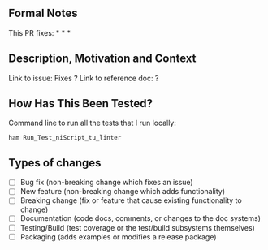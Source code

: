 <!--- Provide a general summary of your changes in the Title above -->
<!--- Include your name with main subject of your change.
<!--- Example: Pierre: niScript: Added linter. -->

## Formal Notes
<!--- NOTE: Release notes are PUBLIC and go into the project's release notes. Other notes are internal. -->
<!--- NOTE: Do NOT mention private/internal info in public RN. -->
<!--- Release note format: RN: MODULE NAME: Adds support for FooFeature. #ISSUE NUMBER -->
<!--- No-release note format: NoRN: Improves or fixes FooThing. -->
<!--- Use RN or NoRN for all the entires. -->
This PR fixes: <!--- (ex: "RN: niScript: Added a basic linter.") -->
*
*
*

<!-- A more detailed description of what's going on. -->
## Description, Motivation and Context
<!--- Why is this change required? What problem does it solve? -->
<!--- Link to related issues/PRs: Fixes #0000 / WiP #0000 / Closes #0000 -->
Link to issue: Fixes ?
Link to reference doc: ?

## How Has This Been Tested?
<!--- Please describe in detail how you tested your changes. -->
<!--- Include *full* CLI commands -->
<!--- Include details of your testing environment, and the tests you ran to -->
<!--- see how your change affects other areas of the code, etc. -->
Command line to run all the tests that I run locally:
```
ham Run_Test_niScript_tu_linter
```

<!---
## Checklist:
* What I did is actually needed (I have a link to an issue and/or a meeting note/wiki doc to prove it)
* I have assigned appropriate labels and projects.
* My code is stylish, commented, and in the right place.
* I have added tests to cover my changes.
* All new and existing tests passed.
* I have updated the documentation appropriately.
-->

## Types of changes
<!--- What types of changes does your code introduce? Put an `x` in all the boxes that apply: -->
- [ ] Bug fix (non-breaking change which fixes an issue)
- [ ] New feature (non-breaking change which adds functionality)
- [ ] Breaking change (fix or feature that cause existing functionality to change)
- [ ] Documentation (code docs, comments, or changes to the doc systems)
- [ ] Testing/Build (test coverage or the test/build subsystems themselves)
- [ ] Packaging (adds examples or modifies a release package)

<!--- This template is stored in .github/PULL_REQUEST_TEMPLATE.md -->
